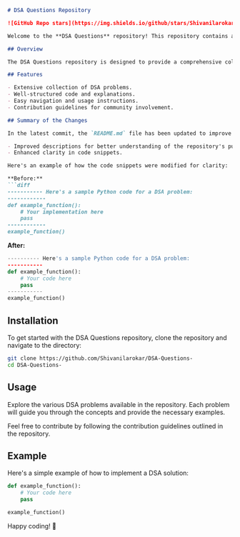 ```markdown
# DSA Questions Repository

![GitHub Repo stars](https://img.shields.io/github/stars/Shivanilarokar/DSA-Questions-) ![GitHub forks](https://img.shields.io/github/forks/Shivanilarokar/DSA-Questions-) ![GitHub issues](https://img.shields.io/github/issues/Shivanilarokar/DSA-Questions-)

Welcome to the **DSA Questions** repository! This repository contains a wide array of DSA problems, each with structured code and detailed explanations to help you improve your data structures and algorithms skills.

## Overview

The DSA Questions repository is designed to provide a comprehensive collection of data structures and algorithms problems. Each problem includes a solution, explanations, and examples to help you understand the concepts better.

## Features

- Extensive collection of DSA problems.
- Well-structured code and explanations.
- Easy navigation and usage instructions.
- Contribution guidelines for community involvement.

## Summary of the Changes

In the latest commit, the `README.md` file has been updated to improve clarity and usability. Key enhancements include:

- Improved descriptions for better understanding of the repository's purpose.
- Enhanced clarity in code snippets.

Here's an example of how the code snippets were modified for clarity:

**Before:**
```diff
----------- Here's a sample Python code for a DSA problem:
------------
def example_function():
    # Your implementation here
    pass
------------
example_function()
```

**After:**
```python
---------- Here's a sample Python code for a DSA problem:
-----------
def example_function():
    # Your code here
    pass
-----------
example_function()
```

## Installation

To get started with the DSA Questions repository, clone the repository and navigate to the directory:

```bash
git clone https://github.com/Shivanilarokar/DSA-Questions-
cd DSA-Questions-
```

## Usage

Explore the various DSA problems available in the repository. Each problem will guide you through the concepts and provide the necessary examples.

Feel free to contribute by following the contribution guidelines outlined in the repository.

## Example

Here's a simple example of how to implement a DSA solution:

```python
def example_function():
    # Your code here
    pass

example_function()
```

Happy coding! 🚀
```